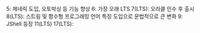 5: 제네릭 도입, 오토박싱 등 기능 향상
6: 가장 오래 LTS
7(LTS): 오라클 인수 후 출시
8(LTS): 스트림 및 함수형 프로그래밍 언어 특징 도입으로 문법적으로 큰 변화
9: JShell 등장
11(LTS)
17(LTS):